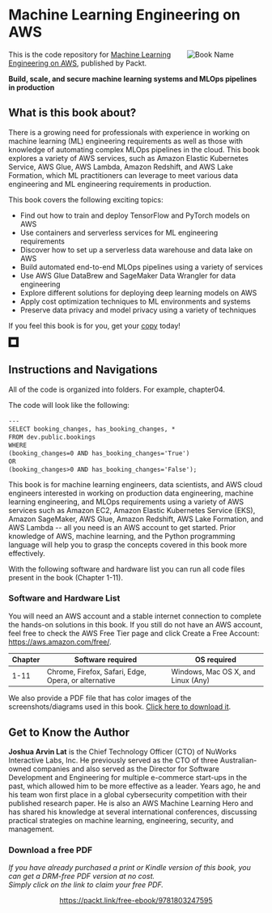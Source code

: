 


# Machine Learning Engineering on AWS 

<a href="https://www.packtpub.com/product/machine-learning-engineering-on-aws/9781803247595"><img src="https://static.packt-cdn.com/products/9781803247595/cover/smaller" alt="Book Name" width="30%" align="right"></a>

This is the code repository for [Machine Learning Engineering on AWS](https://www.packtpub.com/product/machine-learning-engineering-on-aws/9781803247595), published by Packt.

**Build, scale, and secure machine learning systems and MLOps pipelines in production**

## What is this book about?
There is a growing need for professionals with experience in working on machine learning (ML) engineering requirements as well as those with knowledge of automating complex MLOps pipelines in the cloud. This book explores a variety of AWS services, such as Amazon Elastic Kubernetes Service, AWS Glue, AWS Lambda, Amazon Redshift, and AWS Lake Formation, which ML practitioners can leverage to meet various data engineering and ML engineering requirements in production.

This book covers the following exciting topics: 
* Find out how to train and deploy TensorFlow and PyTorch models on AWS
* Use containers and serverless services for ML engineering requirements
* Discover how to set up a serverless data warehouse and data lake on AWS
* Build automated end-to-end MLOps pipelines using a variety of services
* Use AWS Glue DataBrew and SageMaker Data Wrangler for data engineering
* Explore different solutions for deploying deep learning models on AWS
* Apply cost optimization techniques to ML environments and systems
* Preserve data privacy and model privacy using a variety of techniques

If you feel this book is for you, get your [copy](https://www.packtpub.com/product/machine-learning-engineering-on-aws/9781803247595) today!

<a href="https://www.packtpub.com/?utm_source=github&utm_medium=banner&utm_campaign=GitHubBanner"><img src="https://raw.githubusercontent.com/PacktPublishing/GitHub/master/GitHub.png" alt="https://www.packtpub.com/" border="5" /></a>

## Instructions and Navigations
All of the code is organized into folders. For example, chapter04.

The code will look like the following:

```
---
SELECT booking_changes, has_booking_changes, *
FROM dev.public.bookings
WHERE
(booking_changes=0 AND has_booking_changes='True')
OR
(booking_changes>0 AND has_booking_changes='False');
```

This book is for machine learning engineers, data scientists, and AWS cloud engineers interested in working on production data engineering, machine learning engineering, and MLOps requirements using a variety of AWS services such as Amazon EC2, Amazon Elastic Kubernetes Service (EKS), Amazon SageMaker, AWS Glue, Amazon Redshift, AWS Lake Formation, and AWS Lambda -- all you need is an AWS account to get started. Prior knowledge of AWS, machine learning, and the Python programming language will help you to grasp the concepts covered in this book more effectively.

With the following software and hardware list you can run all code files present in the book (Chapter 1-11).

### Software and Hardware List

You will need an AWS account and a stable internet connection to complete the hands-on solutions
in this book. If you still do not have an AWS account, feel free to check the AWS Free Tier page and
click Create a Free Account: https://aws.amazon.com/free/.

| Chapter   | Software required                                     | OS required                        |
| --------- | ------------------------------------------------------| -----------------------------------|
| 1-11      | Chrome, Firefox, Safari, Edge, Opera, or alternative  | Windows, Mac OS X, and Linux (Any) |

We also provide a PDF file that has color images of the screenshots/diagrams used in this book. [Click here to download it]( https://packt.link/jeBII).

## Get to Know the Author

**Joshua Arvin Lat** 
is the Chief Technology Officer (CTO) of NuWorks Interactive Labs, Inc. He previously served as the CTO of three Australian-owned companies and also served as the Director for Software Development and Engineering for multiple e-commerce start-ups in the past, which allowed him to be more effective as a leader. Years ago, he and his team won first place in a global cybersecurity competition with their published research paper. He is also an AWS Machine Learning Hero and has shared his knowledge at several international conferences, discussing practical strategies on machine learning, engineering, security, and management.

### Download a free PDF
 <i>If you have already purchased a print or Kindle version of this book, you can get a DRM-free PDF version at no cost.<br>Simply click on the link to claim your free PDF.</i>
<p align="center"> <a href="https://packt.link/free-ebook/9781803247595">https://packt.link/free-ebook/9781803247595 </a> </p>
